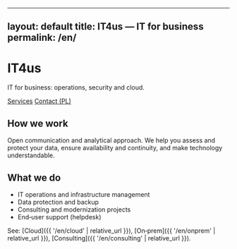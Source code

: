 
---
layout: default
title: IT4us — IT for business
permalink: /en/
---

<link rel="stylesheet" href="{{ '/assets/css/custom.css' | relative_url }}">

<div class="hero">
  <h1>IT4us</h1>
  <p>IT for business: operations, security and cloud.</p>
  <p class="cta">
    <a href="{{ '/en/services' | relative_url }}" class="btn">Services</a>
    <a href="{{ '/kontakt' | relative_url }}" class="btn btn-secondary">Contact (PL)</a>
  </p>
</div>

## How we work
Open communication and analytical approach. We help you assess and protect your data, ensure availability and continuity, and make technology understandable.

## What we do
- IT operations and infrastructure management
- Data protection and backup
- Consulting and modernization projects
- End‑user support (helpdesk)

See: [Cloud]({{ '/en/cloud' | relative_url }}), [On‑prem]({{ '/en/onprem' | relative_url }}), [Consulting]({{ '/en/consulting' | relative_url }}).
